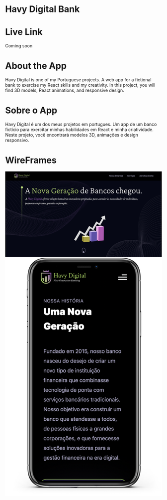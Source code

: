 # Havy Digital Bank


# Live Link
Coming soon


# About the App
Havy Digital is one of my Portuguese projects. A web app for a fictional bank to exercise my React skills and my creativity. In this project, you will find 3D models, React animations, and responsive design.

# Sobre o App
Havy Digital é um dos meus projetos em portugues. Um app de um banco fictício para exercitar minhas habilidades em React e minha criatividade. Neste projeto, você encontrará modelos 3D, animações e design responsivo.

# WireFrames
![ERD](/imgs/desktop.png)
![ERD](/imgs/phonescreen.png)